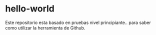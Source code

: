 # hello-world
Este repositorio esta basado en pruebas nivel principiante..
para saber como utilizar la herramienta de Github.
